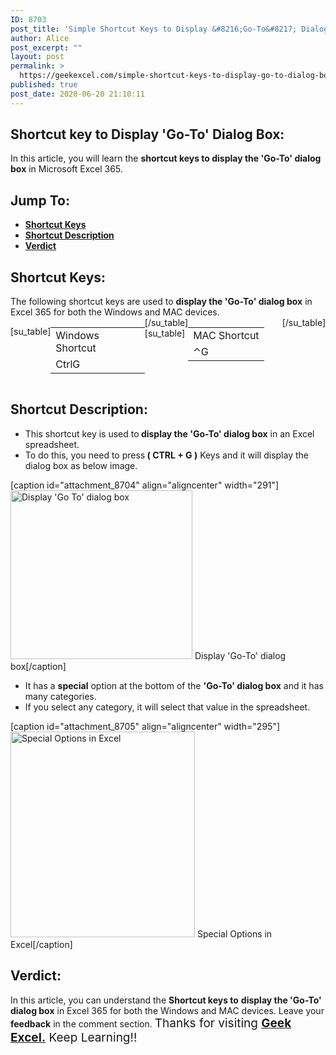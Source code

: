 ```yaml
---
ID: 8703
post_title: 'Simple Shortcut Keys to Display &#8216;Go-To&#8217; Dialog Box in MS Excel 365!!'
author: Alice
post_excerpt: ""
layout: post
permalink: >
  https://geekexcel.com/simple-shortcut-keys-to-display-go-to-dialog-box-in-ms-excel-365/
published: true
post_date: 2020-06-20 21:10:11
---
```

<h2>Shortcut key to Display 'Go-To' Dialog Box:</h2>
In this article, you will learn the <strong>shortcut keys to display the 'Go-To' dialog box</strong> in Microsoft Excel 365.
<h2>Jump To:</h2>
<ul>
 	<li><strong><a href="#1">Shortcut Keys</a></strong></li>
 	<li><strong><a href="#2">Shortcut Description</a></strong></li>
 	<li><strong><a href="#3">Verdict</a></strong></li>
</ul>
<h2 id="&quot;1">Shortcut Keys:</h2>
The following shortcut keys are used to <strong>display the 'Go-To' dialog box</strong> in Excel 365 for both the Windows and MAC devices.
<div style="display: flex;">

[su_table]
<table>
<tbody>
<tr>
<td>Windows Shortcut</td>
</tr>
<tr>
<td style="display: flex;"><span class="key-flex"><span class="win-key" style="width: 120px;"><span class="custom-span-key">Ctrl</span></span></span><span class="key-flex"><span class="win-key"><span class="custom-span-key">G</span></span></span></td>
</tr>
</tbody>
</table>
[/su_table]
[su_table]
<table style="float: right;">
<tbody>
<tr>
<td>MAC Shortcut</td>
</tr>
<tr>
<td style="display: flex;"><span class="key-flex"><span class="mac-key"><span class="custom-span-key">⌃</span></span></span><span class="key-flex"><span class="mac-key"><span class="custom-span-key">G</span></span></span></td>
</tr>
</tbody>
</table>
[/su_table]

</div>
<h2 id="2">Shortcut Description:</h2>
<ul>
 	<li>This shortcut key is used to<strong> display the 'Go-To' dialog box</strong> in an Excel spreadsheet.</li>
 	<li>To do this, you need to press<strong> ( CTRL + G )</strong> Keys and it will display the dialog box as below image.</li>
</ul>
[caption id="attachment_8704" align="aligncenter" width="291"]<img class="size-full wp-image-8704" src="https://geekexcel.com/wp-content/uploads/2020/06/Screenshot_1-1.png" alt="Display 'Go To' dialog box" width="291" height="270" /> Display 'Go-To' dialog box[/caption]
<ul>
 	<li>It has a <strong>special</strong> option at the bottom of the <strong>'Go-To' dialog box</strong> and it has many categories.</li>
 	<li>If you select any category, it will select that value in the spreadsheet.</li>
</ul>
[caption id="attachment_8705" align="aligncenter" width="295"]<img class="size-full wp-image-8705" src="https://geekexcel.com/wp-content/uploads/2020/06/Screenshot_2-1.png" alt="Special Options in Excel" width="295" height="329" /> Special Options in Excel[/caption]
<h2 id="3">Verdict:</h2>
In this article, you can understand the <strong>Shortcut keys to</strong> <strong>display the 'Go-To' dialog box</strong> in Excel 365 for both the Windows and MAC devices. Leave your <strong>feedback</strong> in the comment section. <span style="font-size: 19px;">Thanks for visiting <strong><a href="https://geekexcel.com/">Geek Excel.</a></strong> Keep Learning!!</span>